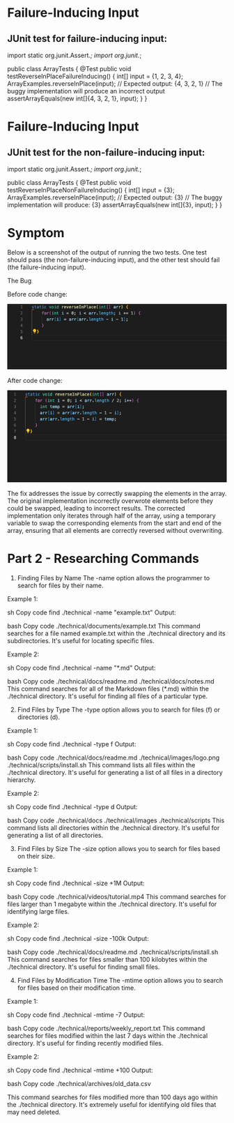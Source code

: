 # Failure-Inducing Input
## JUnit test for failure-inducing input:
 import static org.junit.Assert.*;
import org.junit.*;

public class ArrayTests {
  @Test
  public void testReverseInPlaceFailureInducing() {
    int[] input = {1, 2, 3, 4};
    ArrayExamples.reverseInPlace(input);
    // Expected output: {4, 3, 2, 1}
    // The buggy implementation will produce an incorrect output
    assertArrayEquals(new int[]{4, 3, 2, 1}, input);
  }
}
# Failure-Inducing Input
## JUnit test for the non-failure-inducing input:

import static org.junit.Assert.*;
import org.junit.*;

public class ArrayTests {
  @Test
  public void testReverseInPlaceNonFailureInducing() {
    int[] input = {3};
    ArrayExamples.reverseInPlace(input);
    // Expected output: {3}
    // The buggy implementation will produce: {3}
    assertArrayEquals(new int[]{3}, input);
  }
}
# Symptom
Below is a screenshot of the output of running the two tests. One test should pass (the non-failure-inducing input), and the other test should fail (the failure-inducing input).

The Bug


Before code change:



![Image](12.jpg)


After code change:

![Image](13.jpg)










The fix addresses the issue by correctly swapping the elements in the array. The original implementation incorrectly overwrote elements before they could be swapped, leading to incorrect results. The corrected implementation only iterates through half of the array, using a temporary variable to swap the corresponding elements from the start and end of the array, ensuring that all elements are correctly reversed without overwriting.

# Part 2 - Researching Commands

1. Finding Files by Name
The -name option allows the programmer to search for files by their name.

Example 1:

sh
Copy code
find ./technical -name "example.txt"
Output:

bash
Copy code
./technical/documents/example.txt
This command searches for a file named example.txt within the ./technical directory and its subdirectories. It's useful for locating specific files.

Example 2:

sh
Copy code
find ./technical -name "*.md"
Output:

bash
Copy code
./technical/docs/readme.md
./technical/docs/notes.md
This command searches for all of the Markdown files (*.md) within the ./technical directory. It's useful for finding all files of a particular type.

2. Find Files by Type
The -type option allows you to search for files (f) or directories (d).

Example 1:

sh
Copy code
find ./technical -type f
Output:

bash
Copy code
./technical/docs/readme.md
./technical/images/logo.png
./technical/scripts/install.sh
This command lists all files within the ./technical directory. It's useful for generating a list of all files in a directory hierarchy.

Example 2:

sh
Copy code
find ./technical -type d
Output:

bash
Copy code
./technical/docs
./technical/images
./technical/scripts
This command lists all directories within the ./technical directory. It's useful for generating a list of all directories.

3. Find Files by Size
The -size option allows you to search for files based on their size.

Example 1:

sh
Copy code
find ./technical -size +1M
Output:

bash
Copy code
./technical/videos/tutorial.mp4
This command searches for files larger than 1 megabyte within the ./technical directory. It's useful for identifying large files.

Example 2:

sh
Copy code
find ./technical -size -100k
Output:

bash
Copy code
./technical/docs/readme.md
./technical/scripts/install.sh
This command searches for files smaller than 100 kilobytes within the ./technical directory. It's useful for finding small files.

4. Find Files by Modification Time
The -mtime option allows you to search for files based on their modification time.

Example 1:

sh
Copy code
find ./technical -mtime -7
Output:

bash
Copy code
./technical/reports/weekly_report.txt
This command searches for files modified within the last 7 days within the ./technical directory. It's useful for finding recently modified files.

Example 2:

sh
Copy code
find ./technical -mtime +100
Output:

bash
Copy code
./technical/archives/old_data.csv

This command searches for files modified more than 100 days ago within the ./technical directory. It's extremely useful for identifying old files that may need deleted.

















